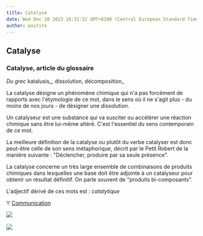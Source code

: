```yaml
---
title: Catalyse
date: Wed Dec 20 2023 16:31:52 GMT+0100 (Central European Standard Time)
author: postite
---
```


## Catalyse
### Catalyse, article du glossaire
 _Du grec_ katalusis_, dissolution, décomposition_

La catalyse désigne un phénomène chimique qui n'a pas forcément de rapports avec l'étymologie de ce mot, dans le sens où il ne s'agit plus - du moins de nos jours - de désigner une dissolution.

Un catalyseur est une substance qui va susciter ou accélérer une réaction chimique sans être lui-même altéré. C'est l'essentiel du sens contemporain de ce mot.

La meilleure définition de la catalyse ou plutôt du verbe catalyser est donc peut-être celle de son sens métaphorique, décrit par le Petit Robert de la manière suivante : "Déclencher, produire par sa seule présence".

La catalyse concerne un très large ensemble de combinaisons de produits chimiques dans lesquelles une base doit être adjointe à un catalyseur pour obtenir un résultat définitif. On parle souvent de "produits bi-composants".

L'adjectif dérivé de ces mots est : _catalytique_



![](images/flechebas.gif) [Communication](http://www.artrealite.com/annonceurs.htm) 

[![](https://cbonvin.fr/sites/regie.artrealite.com/visuels/campagne1.png)](index-2.html#20131014)

![](https://cbonvin.fr/sites/regie.artrealite.com/visuels/campagne2.png)